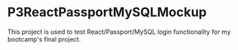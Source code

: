 # P3ReactPassportMySQLMockup
This project is used to test React/Passport/MySQL login functionality for my bootcamp's final project.
